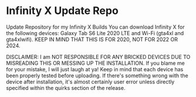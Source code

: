 # Infinity X Update Repo
Update Repository for my Infinity X Builds
You can download Infinity X for the following devices: Galaxy Tab S6 Lite 2020 LTE and Wi-Fi (gta4xl and gta4xlwifi). KEEP IN MIND THAT THIS IS FOR 2020, NOT FOR 2022 OR 2024. 

DISCLAIMER: I am NOT RESPONSIBLE FOR ANY BRICKED DEVICES DUE TO MISREADING THIS OR MESSING UP THE INSTALLATION. If you blame me for your mistake, I will just laugh at ya! Keep in mind that each device has been properly tested before uploading. If there's something wrong with the device after installation, it's almost certainly user error unless directly specified within the quirks section of the release.
